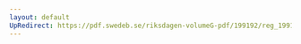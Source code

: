 ```yaml
---
layout: default
UpRedirect: https://pdf.swedeb.se/riksdagen-volumeG-pdf/199192/reg_199192/reg_199192_1042.pdf
---
```

